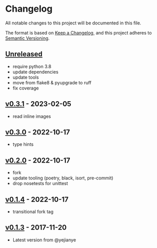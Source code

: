 # Changelog

All notable changes to this project will be documented in this file.

The format is based on [Keep a Changelog](https://keepachangelog.com/en/1.0.0/),
and this project adheres to [Semantic Versioning](https://semver.org/spec/v2.0.0.html).

## [Unreleased]

- require python 3.8
- update dependencies
- update tools
- move from flake8 & pyupgrade to ruff
- fix coverage

## [v0.3.1] - 2023-02-05

- read inline images

## [v0.3.0] - 2022-10-17

- type hints

## [v0.2.0] - 2022-10-17

- fork
- update tooling (poetry, black, isort, pre-commit)
- drop nosetests for unittest

## [v0.1.4] - 2022-10-17

- transitional fork tag

## [v0.1.3] - 2017-11-20

- Latest version from @yejianye

[Unreleased]: https://github.com/nim65s/nmdmail/compare/v0.3.1...main
[v0.3.1]: https://github.com/nim65s/nmdmail/compare/v0.3.0...v0.3.1
[v0.3.0]: https://github.com/nim65s/nmdmail/compare/v0.2.0...v0.3.0
[v0.2.0]: https://github.com/nim65s/nmdmail/compare/v0.1.4...v0.2.0
[v0.1.4]: https://github.com/nim65s/nmdmail/releases/tag/v0.1.4
[v0.1.3]: https://github.com/yejianye/mdmail
